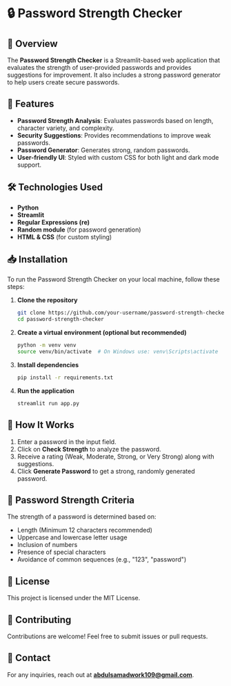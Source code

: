 # 🔒 Password Strength Checker

## 📌 Overview
The **Password Strength Checker** is a Streamlit-based web application that evaluates the strength of user-provided passwords and provides suggestions for improvement. It also includes a strong password generator to help users create secure passwords.

## 🚀 Features
- **Password Strength Analysis**: Evaluates passwords based on length, character variety, and complexity.
- **Security Suggestions**: Provides recommendations to improve weak passwords.
- **Password Generator**: Generates strong, random passwords.
- **User-friendly UI**: Styled with custom CSS for both light and dark mode support.

## 🛠️ Technologies Used
- **Python**
- **Streamlit**
- **Regular Expressions (re)**
- **Random module** (for password generation)
- **HTML & CSS** (for custom styling)

## 📥 Installation
To run the Password Strength Checker on your local machine, follow these steps:

1. **Clone the repository**
   ```bash
   git clone https://github.com/your-username/password-strength-checker.git
   cd password-strength-checker
   ```

2. **Create a virtual environment (optional but recommended)**
   ```bash
   python -m venv venv
   source venv/bin/activate  # On Windows use: venv\Scripts\activate
   ```

3. **Install dependencies**
   ```bash
   pip install -r requirements.txt
   ```

4. **Run the application**
   ```bash
   streamlit run app.py
   ```
   
## 📌 How It Works
1. Enter a password in the input field.
2. Click on **Check Strength** to analyze the password.
3. Receive a rating (Weak, Moderate, Strong, or Very Strong) along with suggestions.
4. Click **Generate Password** to get a strong, randomly generated password.

## 🔑 Password Strength Criteria
The strength of a password is determined based on:
- Length (Minimum 12 characters recommended)
- Uppercase and lowercase letter usage
- Inclusion of numbers
- Presence of special characters
- Avoidance of common sequences (e.g., "123", "password")

## 📜 License
This project is licensed under the MIT License.

## 🤝 Contributing
Contributions are welcome! Feel free to submit issues or pull requests.

## 📧 Contact
For any inquiries, reach out at **abdulsamadwork109@gmail.com**.

